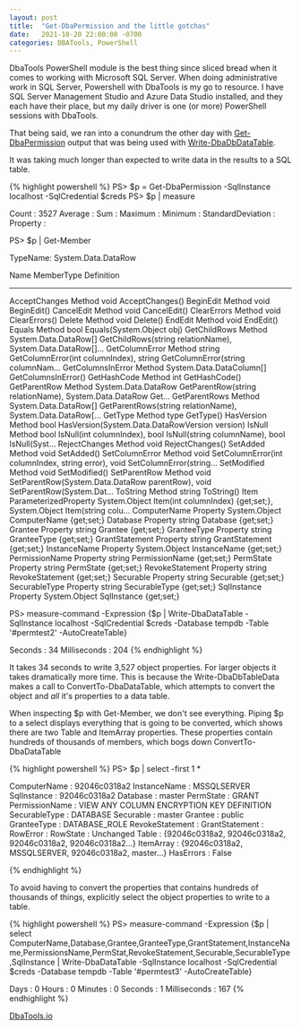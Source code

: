 ```yaml
---
layout: post
title:  "Get-DbaPermission and the little gotchas"
date:   2021-10-20 22:00:00 -0700
categories: DBATools, PowerShell
---
```

DbaTools PowerShell module is the best thing since sliced bread when it comes to working with Microsoft SQL Server. When doing administrative work in SQL Server, Powershell with DbaTools is my go to resource. I have SQL Server Management Studio and Azure Data Studio installed, and they each have their place, but my daily driver is one (or more) PowerShell sessions with DbaTools.

That being said, we ran into a conundrum the other day with [Get-DbaPermission](https://docs.dbatools.io/Get-DbaPermission) output that was being used with [Write-DbaDbDataTable](https://docs.dbatools.io/Write-DbaDbTableData). 

It was taking much longer than expected to write data in the results to a SQL table.

{% highlight powershell %}
PS> $p = Get-DbaPermission -SqlInstance localhost -SqlCredential $creds
PS> $p | measure

Count             : 3527
Average           :
Sum               :
Maximum           :
Minimum           :
StandardDeviation :
Property          :

PS> $p | Get-Member

   TypeName: System.Data.DataRow

Name              MemberType            Definition
----              ----------            ----------
AcceptChanges     Method                void AcceptChanges()
BeginEdit         Method                void BeginEdit()
CancelEdit        Method                void CancelEdit()
ClearErrors       Method                void ClearErrors()
Delete            Method                void Delete()
EndEdit           Method                void EndEdit()
Equals            Method                bool Equals(System.Object obj)
GetChildRows      Method                System.Data.DataRow[] GetChildRows(string relationName), System.Data.DataRow[]…
GetColumnError    Method                string GetColumnError(int columnIndex), string GetColumnError(string columnNam…
GetColumnsInError Method                System.Data.DataColumn[] GetColumnsInError()
GetHashCode       Method                int GetHashCode()
GetParentRow      Method                System.Data.DataRow GetParentRow(string relationName), System.Data.DataRow Get…
GetParentRows     Method                System.Data.DataRow[] GetParentRows(string relationName), System.Data.DataRow[…
GetType           Method                type GetType()
HasVersion        Method                bool HasVersion(System.Data.DataRowVersion version)
IsNull            Method                bool IsNull(int columnIndex), bool IsNull(string columnName), bool IsNull(Syst…
RejectChanges     Method                void RejectChanges()
SetAdded          Method                void SetAdded()
SetColumnError    Method                void SetColumnError(int columnIndex, string error), void SetColumnError(string…
SetModified       Method                void SetModified()
SetParentRow      Method                void SetParentRow(System.Data.DataRow parentRow), void SetParentRow(System.Dat…
ToString          Method                string ToString()
Item              ParameterizedProperty System.Object Item(int columnIndex) {get;set;}, System.Object Item(string colu…
ComputerName      Property              System.Object ComputerName {get;set;}
Database          Property              string Database {get;set;}
Grantee           Property              string Grantee {get;set;}
GranteeType       Property              string GranteeType {get;set;}
GrantStatement    Property              string GrantStatement {get;set;}
InstanceName      Property              System.Object InstanceName {get;set;}
PermissionName    Property              string PermissionName {get;set;}
PermState         Property              string PermState {get;set;}
RevokeStatement   Property              string RevokeStatement {get;set;}
Securable         Property              string Securable {get;set;}
SecurableType     Property              string SecurableType {get;set;}
SqlInstance       Property              System.Object SqlInstance {get;set;}

PS> measure-command -Expression {$p | Write-DbaDataTable -SqlInstance localhost -SqlCredential $creds -Database tempdb -Table '#permtest2' -AutoCreateTable}

Seconds           : 34
Milliseconds      : 204
{% endhighlight %}

It takes 34 seconds to write 3,527 object properties. For larger objects it takes dramatically more time.  This is because the Write-DbaDbTableData makes a call to ConvertTo-DbaDataTable, which attempts to convert the object and *all* it's properties to a data table.

When inspecting $p with Get-Member, we don't see everything. Piping $p to a select displays everything that is going to be converted, which shows there are two Table and ItemArray properties. These properties contain hundreds of thousands of members, which bogs down ConvertTo-DbaDataTable

{% highlight powershell %}
PS> $p | select -first 1 *

ComputerName    : 92046c0318a2
InstanceName    : MSSQLSERVER
SqlInstance     : 92046c0318a2
Database        : master
PermState       : GRANT
PermissionName  : VIEW ANY COLUMN ENCRYPTION KEY DEFINITION
SecurableType   : DATABASE
Securable       : master
Grantee         : public
GranteeType     : DATABASE_ROLE
RevokeStatement :
GrantStatement  :
RowError        :
RowState        : Unchanged
Table           : {92046c0318a2, 92046c0318a2, 92046c0318a2, 92046c0318a2…}
ItemArray       : {92046c0318a2, MSSQLSERVER, 92046c0318a2, master…}
HasErrors       : False

{% endhighlight %}

To avoid having to convert the properties that contains hundreds of thousands of things, explicitly select the object properties to write to a table. 

{% highlight powershell %}
PS> measure-command -Expression {$p | select ComputerName,Database,Grantee,GranteeType,GrantStatement,InstanceName,PermissionsName,PermStat,RevokeStatement,Securable,SecurableType,SqlInstance | Write-DbaDataTable -SqlInstance localhost -SqlCredential $creds -Database tempdb -Table '#permtest3' -AutoCreateTable}

Days              : 0
Hours             : 0
Minutes           : 0
Seconds           : 1
Milliseconds      : 167
{% endhighlight %}

[DbaTools.io](http://dbatools.io)
